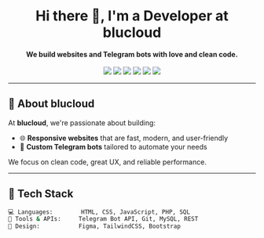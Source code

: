 <h1 align="center">Hi there 👋, I'm a Developer at blucloud</h1>

<p align="center">
  <b>We build websites and Telegram bots with love and clean code.</b><br><br>
  <img src="https://img.shields.io/badge/HTML-Expert-orange?style=flat&logo=html5" />
  <img src="https://img.shields.io/badge/CSS-Stylish-blue?style=flat&logo=css3" />
  <img src="https://img.shields.io/badge/JavaScript-Dynamic-yellow?style=flat&logo=javascript" />
  <img src="https://img.shields.io/badge/PHP-Backend-purple?style=flat&logo=php" />
  <img src="https://img.shields.io/badge/MySQL-Database-blue?style=flat&logo=mysql" />
  <img src="https://img.shields.io/badge/Telegram%20Bot-API-lightblue?style=flat&logo=telegram" />
</p>

---

## 🚀 About blucloud

At **blucloud**, we're passionate about building:

- 🌐 **Responsive websites** that are fast, modern, and user-friendly  
- 🤖 **Custom Telegram bots** tailored to automate your needs

We focus on clean code, great UX, and reliable performance.

---

## 🧰 Tech Stack

```bash
💻 Languages:        HTML, CSS, JavaScript, PHP, SQL  
🔧 Tools & APIs:     Telegram Bot API, Git, MySQL, REST  
🎨 Design:           Figma, TailwindCSS, Bootstrap

